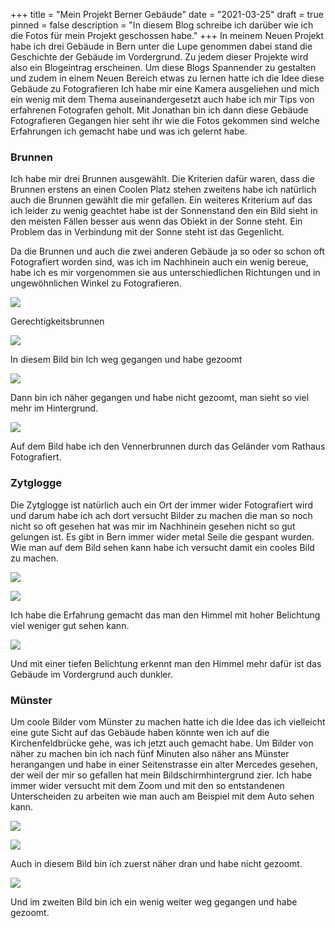 +++
title = "Mein Projekt Berner Gebäude"
date = "2021-03-25"
draft = true
pinned = false
description = "In diesem Blog schreibe ich darüber wie ich die Fotos für mein Projekt geschossen habe."
+++
In meinem Neuen Projekt habe ich drei Gebäude in Bern unter die Lupe genommen dabei stand die Geschichte der Gebäude im Vordergrund. Zu jedem dieser Projekte wird also ein Blogeintrag erscheinen. Um diese Blogs Spannender zu gestalten und zudem in einem Neuen Bereich etwas zu lernen hatte ich die Idee diese Gebäude zu Fotografieren Ich habe mir eine Kamera ausgeliehen und mich ein wenig mit dem Thema auseinandergesetzt auch habe ich mir Tips von erfahrenen Fotografen geholt. Mit Jonathan bin ich dann diese Gebäude Fotografieren Gegangen hier seht ihr wie die Fotos gekommen sind welche Erfahrungen ich gemacht habe und was ich gelernt habe.

### Brunnen

Ich habe mir drei Brunnen ausgewählt. Die Kriterien dafür waren, dass die Brunnen erstens an einen Coolen Platz stehen zweitens habe ich natürlich auch die Brunnen gewählt die mir gefallen. Ein weiteres Kriterium auf das ich leider zu wenig geachtet habe ist der Sonnenstand den ein Bild sieht in den meisten Fällen besser aus wenn das Obiekt in der Sonne steht. Ein Problem das in Verbindung mit der Sonne steht ist das Gegenlicht.

Da die Brunnen und auch die zwei anderen Gebäude ja so oder so schon oft Fotografiert worden sind, was ich im Nachhinein auch ein wenig bereue, habe ich es mir vorgenommen sie aus unterschiedlichen Richtungen und in ungewöhnlichen Winkel zu Fotografieren. 

![](_dsc1120.jpg)

Gerechtigkeitsbrunnen

![](_dsc1123.jpg)

In diesem Bild bin Ich weg gegangen und habe gezoomt

![](_dsc1125.jpg)

Dann bin ich näher gegangen und habe nicht gezoomt, man sieht so viel mehr im Hintergrund.

![](_dsc1160.jpg)

 Auf dem Bild habe ich den Vennerbrunnen durch das Geländer vom Rathaus Fotografiert.

### Zytglogge

Die Zytglogge ist natürlich auch ein Ort der immer wider Fotografiert wird und darum habe ich ach dort versucht Bilder zu machen die man so noch nicht so oft gesehen hat was mir im Nachhinein gesehen nicht so gut gelungen ist. Es gibt in Bern immer wider metal Seile die gespant wurden. Wie man auf dem Bild sehen kann habe ich versucht damit ein cooles Bild zu machen. 

![](_dsc1139.jpg)

![](_dsc1207.jpg)

Ich habe die Erfahrung gemacht das man den Himmel mit hoher Belichtung viel weniger gut sehen kann.

![](_dsc1208.jpg)

Und mit einer tiefen Belichtung erkennt man den Himmel mehr dafür ist das Gebäude im Vordergrund auch dunkler.

### Münster

Um coole Bilder vom Münster zu machen hatte ich die Idee das ich vielleicht eine gute Sicht auf das Gebäude haben könnte wen ich auf die Kirchenfeldbrücke gehe, was ich jetzt auch gemacht habe. Um Bilder von näher zu machen bin ich nach fünf Minuten also näher ans Münster herangangen und habe in einer Seitenstrasse ein alter Mercedes gesehen, der weil der mir so gefallen hat mein Bildschirmhintergrund zier. Ich habe immer wider versucht mit dem Zoom und mit den so entstandenen Unterscheiden zu arbeiten wie man auch am Beispiel mit dem Auto sehen kann.

![](_dsc1243.jpg)

![](_dsc1302.jpg)

Auch in diesem Bild bin ich zuerst näher dran und habe nicht gezoomt.

![](_dsc1301.jpg)

Und im zweiten Bild bin ich ein wenig weiter weg gegangen und habe gezoomt.